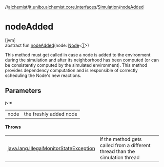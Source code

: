 //[alchemist](../../../index.md)/[it.unibo.alchemist.core.interfaces](../index.md)/[Simulation](index.md)/[nodeAdded](node-added.md)

# nodeAdded

[jvm]\
abstract fun [nodeAdded](node-added.md)(node: [Node](../../it.unibo.alchemist.model.interfaces/-node/index.md)<[T](../../it.unibo.alchemist.model.interfaces/-action/index.md)>)

This method must get called in case a node is added to the environment during the simulation and after its neighborhood has been computed (or can be consistently computed by the simulated environment). This method provides dependency computation and is responsible of correctly scheduling the Node's new reactions.

## Parameters

jvm

| | |
|---|---|
| node | the freshly added node |

#### Throws

| | |
|---|---|
| [java.lang.IllegalMonitorStateException](https://docs.oracle.com/javase/8/docs/api/java/lang/IllegalMonitorStateException.html) | if the method gets called from a different thread than the simulation thread |
